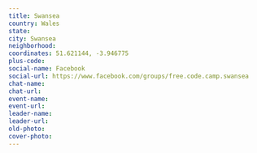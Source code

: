 ```yaml
---
title: Swansea
country: Wales
state: 
city: Swansea
neighborhood: 
coordinates: 51.621144, -3.946775
plus-code:
social-name: Facebook
social-url: https://www.facebook.com/groups/free.code.camp.swansea
chat-name:
chat-url:
event-name:
event-url:
leader-name:
leader-url:
old-photo: 
cover-photo:
---
```

